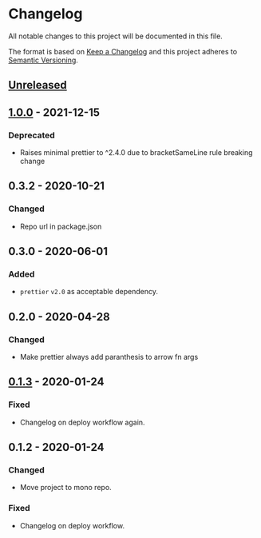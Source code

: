 # Changelog
All notable changes to this project will be documented in this file.

The format is based on [Keep a Changelog](http://keepachangelog.com/en/1.0.0/)
and this project adheres to [Semantic Versioning](http://semver.org/spec/v2.0.0.html).

## [Unreleased]

## [1.0.0] - 2021-12-15
### Deprecated
- Raises minimal prettier to ^2.4.0 due to bracketSameLine rule breaking change

## 0.3.2 - 2020-10-21
### Changed
- Repo url in package.json

## 0.3.0 - 2020-06-01
### Added
- `prettier` `v2.0` as acceptable dependency.

## 0.2.0 - 2020-04-28
### Changed
- Make prettier always add paranthesis to arrow fn args

## [0.1.3] - 2020-01-24
### Fixed
- Changelog on deploy workflow again.

## 0.1.2 - 2020-01-24
### Changed
- Move project to mono repo.

### Fixed
- Changelog on deploy workflow.

[Unreleased]: https://github.com/vtex/typescript/compare/v1.0.0...HEAD
[1.0.0]: https://github.com/vtex/typescript/compare/v0.3.2...v1.0.0
[0.1.3]: https://github.com/vtex/js-standards/compare/v0.1.2...v0.1.3

